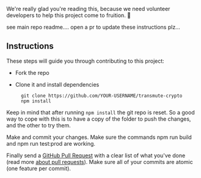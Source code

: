We're really glad you're reading this, because we need volunteer developers to help this project come to fruition. 👏

see main repo readme.... open a pr to update these instructions plz...

## Instructions

These steps will guide you through contributing to this project:

- Fork the repo
- Clone it and install dependencies

		git clone https://github.com/YOUR-USERNAME/transmute-crypto
		npm install

Keep in mind that after running `npm install` the git repo is reset. So a good way to cope with this is to have a copy of the folder to push the changes, and the other to try them.

Make and commit your changes. Make sure the commands npm run build and npm run test:prod are working.

Finally send a [GitHub Pull Request](https://github.com/transmute-industries/transmute-crypto/compare?expand=1) with a clear list of what you've done (read more [about pull requests](https://help.github.com/articles/about-pull-requests/)). Make sure all of your commits are atomic (one feature per commit).
